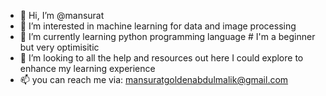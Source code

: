 - 👋 Hi, I’m @mansurat
- 👀 I’m interested in machine learning for data and image processing
- 🌱 I’m currently learning python programming language # I'm a beginner but very optimisitic
- 💞️ I’m looking to all the help and resources out here I could explore to enhance my learning experience
- 📫 you can reach me via: mansuratgoldenabdulmalik@gmail.com
<!---
mansurat/mansurat is a ✨ special ✨ repository because its `README.md` (this file) appears on your GitHub profile.
You can click the Preview link to take a look at your changes.
--->
